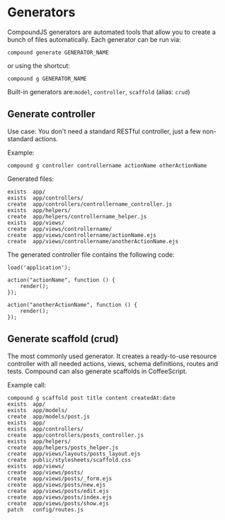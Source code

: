 # Generators

CompoundJS generators are automated tools that allow you to create a bunch of files automatically. Each generator can be run via:

```
compound generate GENERATOR_NAME
```

or using the shortcut:

```
compound g GENERATOR_NAME
```

Built-in generators are:`model`, `controller`, `scaffold` (alias: `crud`)

## Generate controller

Use case: You don't need a standard RESTful controller, just a few non-standard actions.

Example:

```
compound g controller controllername actionName otherActionName
```

Generated files:

```
exists  app/
exists  app/controllers/
create  app/controllers/controllername_controller.js
exists  app/helpers/
create  app/helpers/controllername_helper.js
exists  app/views/
create  app/views/controllername/
create  app/views/controllername/actionName.ejs
create  app/views/controllername/anotherActionName.ejs
```

The generated controller file contains the following code:

```
load('application');

action("actionName", function () {
    render();
});

action("anotherActionName", function () {
    render();
});
```

## Generate scaffold (crud)

The most commonly used generator. It creates a ready-to-use resource controller with all needed actions, views, schema definitions, routes and tests. Compound can also generate scaffolds in CoffeeScript.

Example call:

```
compound g scaffold post title content createdAt:date
exists  app/
exists  app/models/
create  app/models/post.js
exists  app/
exists  app/controllers/
create  app/controllers/posts_controller.js
exists  app/helpers/
create  app/helpers/posts_helper.js
create  app/views/layouts/posts_layout.ejs
create  public/stylesheets/scaffold.css
exists  app/views/
create  app/views/posts/
create  app/views/posts/_form.ejs
create  app/views/posts/new.ejs
create  app/views/posts/edit.ejs
create  app/views/posts/index.ejs
create  app/views/posts/show.ejs
patch   config/routes.js
```